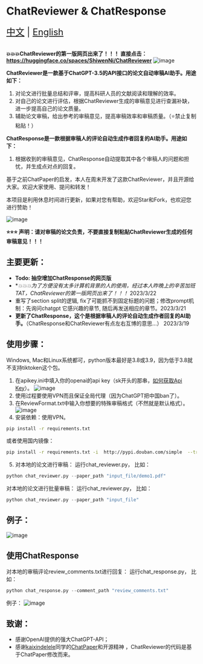 # ChatReviewer & ChatResponse

<div style="font-size: 1.5rem;">
  <a href="./README.md">中文</a> |
  <a href="./readme_en.md">English</a>
</div>
</br>

**💥💥💥ChatReviewer的第一版网页出来了！！！ 直接点击：https://huggingface.co/spaces/ShiwenNi/ChatReviewer**
![image](https://user-images.githubusercontent.com/56249874/226853577-48813cf2-3f8b-4982-ac85-9f8fdf5ae590.png)

**ChatReviewer是一款基于ChatGPT-3.5的API接口的论文自动审稿AI助手。用途如下：**

1. 对论文进行批量总结和评审，提高科研人员的文献阅读和理解的效率。
2. 对自己的论文进行评估，根据ChatReviewer生成的审稿意见进行查漏补缺，进一步提高自己的论文质量。
3. 辅助论文审稿，给出参考的审稿意见，提高审稿效率和审稿质量。（⭐️禁止复制粘贴！）

**ChatResponse是一款根据审稿人的评论自动生成作者回复的AI助手。用途如下：**
1. 根据收到的审稿意见，ChatResponse自动提取其中各个审稿人的问题和担忧，并生成点对点的回复。

基于之前ChatPaper的启发，本人在周末开发了这款ChatReviewer，并且开源给大家。欢迎大家使用、提问和转发！

本项目是利用休息时间进行更新，如果对您有帮助，欢迎Star和Fork，也欢迎您进行赞助！

![image](https://user-images.githubusercontent.com/56249874/226833312-c96c9d2a-169d-4b36-832d-198e02d7c94f.png)

**⭐️⭐️⭐️ 声明：请对审稿的论文负责，不要直接复制粘贴ChatReviewer生成的任何审稿意见！！！**

## 主要更新：
- **Todo: 抽空增加ChatResponse的网页版**
- **💥💥💥为了方便没有太多计算机背景的人的使用，经过本人昨晚上的辛苦加班TAT，ChatReviewer的第一版网页出来了！！！*  2023/3/22
- 重写了section split的逻辑, fix了可能抓不到固定标题的问题；修改prompt机制：先询问chatgpt 它感兴趣的章节, 随后再发送相应的章节。2023/3/21
- **更新了ChatResponse，这个是根据审稿人的评论自动生成作者回复的AI助手。**（ChatResponse和ChatReviewer有点左右互博的意思...） 2023/3/19


## 使用步骤：
Windows, Mac和Linux系统都可，python版本最好是3.8或3.9，因为低于3.8就不支持tiktoken这个包。
1. 在apikey.ini中填入你的openai的api key（sk开头的那串，[如何获取Api Key](https://chatgpt.cn.obiscr.com/blog/posts/2023/How-to-get-api-key/)）。
![image](https://user-images.githubusercontent.com/56249874/226109398-42671901-280f-481f-b56d-dc169823428b.png)
2. 使用过程要使用VPN而且保证全局代理（因为ChatGPT把中国ban了）。
3. 在ReviewFormat.txt中输入你想要的特殊审稿格式（不然就是默认格式）。
![image](https://user-images.githubusercontent.com/56249874/226108813-dc44924f-5528-4644-aed2-475d23ccdd84.png)
4. 安装依赖：使用VPN。
``` bash
pip install -r requirements.txt
```
或者使用国内镜像：
```bash
pip install -r requirements.txt -i  http://pypi.douban.com/simple  --trusted-host pypi.douban.com
```
5. 对本地的论文进行审稿： 运行chat_reviewer.py， 比如：
```python
python chat_reviewer.py --paper_path "input_file/demo1.pdf"
```
对本地的论文进行批量审稿： 运行chat_reviewer.py， 比如：
```python
python chat_reviewer.py --paper_path "input_file"
```
## 例子：
![image](https://user-images.githubusercontent.com/56249874/226351967-ef0e6f61-457a-4a77-b78f-84bde47ac38c.png)

## 使用ChatResponse
对本地的审稿评论review_comments.txt进行回复： 运行chat_response.py， 比如：
```python
python chat_response.py --comment_path "review_comments.txt"
```
例子：
![image](https://user-images.githubusercontent.com/56249874/226114965-9a2b91e5-3766-42e8-b17f-05d9abb2191b.png)

## 致谢：
- 感谢OpenAI提供的强大ChatGPT-API；
- 感谢[kaixindelele](https://github.com/kaixindelele)同学的[ChatPaper](https://github.com/kaixindelele/ChatPaper)和开源精神 ，ChatReviewer的代码是基于ChatPaper修改而来。



